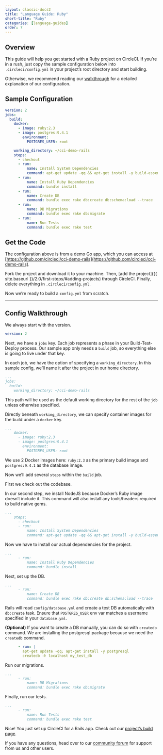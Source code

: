 ```yaml
---
layout: classic-docs2
title: "Language Guide: Ruby"
short-title: "Ruby"
categories: [language-guides]
order: 7
---
```


## Overview

This guide will help you get started with a Ruby project on CircleCI. If you’re in a rush, just copy the sample configuration below into `.circleci/config.yml` in your project’s root directory and start building.

Otherwise, we recommend reading our [walkthrough](#config-walkthrough) for a detailed explanation of our configuration.

## Sample Configuration

```YAML
version: 2
jobs:
  build:
    docker:
      - image: ruby:2.3
      - image: postgres:9.4.1
        environment:
          POSTGRES_USER: root

    working_directory: ~/cci-demo-rails
    steps:
      - checkout
      - run:
          name: Install System Dependencies
          command: apt-get update -qq && apt-get install -y build-essential nodejs
      - run:
          name: Install Ruby Dependencies
          command: bundle install
      - run:
          name: Create DB
          command: bundle exec rake db:create db:schema:load --trace
      - run:
          name: DB Migrations
          command: bundle exec rake db:migrate
      - run:
          name: Run Tests
          command: bundle exec rake test
```

## Get the Code

The configuration above is from a demo Go app, which you can access at [https://github.com/circleci/cci-demo-rails](https://github.com/circleci/cci-demo-rails).

Fork the project and download it to your machine. Then, [add the project]({{ site.baseurl }}/2.0/first-steps/#adding-projects) through CircleCI. Finally, delete everything in `.circleci/config.yml`.

Now we’re ready to build a `config.yml` from scratch.

---

## Config Walkthrough

We always start with the version.

```YAML
version: 2
```

Next, we have a `jobs` key. Each job represents a phase in your Build-Test-Deploy process. Our sample app only needs a `build` job, so everything else is going to live under that key.

In each job, we have the option of specifying a `working_directory`. In this sample config, we’ll name it after the project in our home directory.

```YAML
...
jobs:
  build:
    working_directory: ~/cci-demo-rails
```

This path will be used as the default working directory for the rest of the `job` unless otherwise specified.

Directly beneath `working_directory`, we can specify container images for the build under a `docker` key.

```YAML
...
    docker:
      - image: ruby:2.3
      - image: postgres:9.4.1
        environment:
          POSTGRES_USER: root
```

We use 2 Docker images here: `ruby:2.3` as the primary build image and `postgres:9.4.1` as the database image.

Now we’ll add several `steps` within the `build` job.

First we check out the codebase.

In our second step, we install NodeJS because Docker’s Ruby image doesn’t include it. This command will also install any tools/headers required to build native gems.

```YAML
...
    steps:
      - checkout
      - run:
          name: Install System Dependencies
          command: apt-get update -qq && apt-get install -y build-essential nodejs
```

Now we have to install our actual dependencies for the project.

```YAML
...
      - run:
          name: Install Ruby Dependencies
          command: bundle install
```

Next, set up the DB.

```YAML
...
      - run:
          name: Create DB
          command: bundle exec rake db:create db:schema:load --trace
```

Rails will read `config/database.yml` and create a test DB automatically with `db:create` task. Ensure that `POSTGRES_USER` env var matches a username specified in your `database.yml`.

**(Optional)** If you want to create a DB manually, you can do so with `createdb` command. We are installing the postgresql package because we need the `createdb` command.

```YAML
      - run: |
        apt-get update -qq; apt-get install -y postgresql
        createdb -h localhost my_test_db
```

Run our migrations.

```YAML
...
      - run:
          name: DB Migrations
          command: bundle exec rake db:migrate
```

Finally, run our tests.

```YAML
...
      - run:
          name: Run Tests
          command: bundle exec rake test

```

Nice! You just set up CircleCI for a Rails app. Check out our [project’s build page](https://circleci.com/gh/circleci/cci-demo-rails).

If you have any questions, head over to our [community forum](https://discuss.circleci.com/) for support from us and other users.

